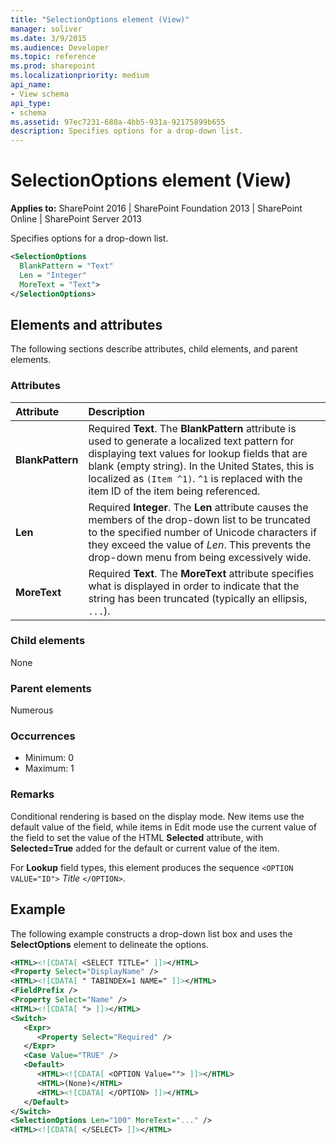 ```yaml
---
title: "SelectionOptions element (View)"
manager: soliver
ms.date: 3/9/2015
ms.audience: Developer
ms.topic: reference
ms.prod: sharepoint
ms.localizationpriority: medium
api_name:
- View schema
api_type:
- schema
ms.assetid: 97ec7231-680a-4bb5-931a-92175899b655
description: Specifies options for a drop-down list.
---
```


# SelectionOptions element (View)

**Applies to:** SharePoint 2016 | SharePoint Foundation 2013 | SharePoint Online | SharePoint Server 2013
  
Specifies options for a drop-down list.
  
```XML
<SelectionOptions
  BlankPattern = "Text"
  Len = "Integer"
  MoreText = "Text">
</SelectionOptions>
```

## Elements and attributes

The following sections describe attributes, child elements, and parent elements.

### Attributes

|**Attribute**|**Description**|
|:-----|:-----|
|**BlankPattern** <br/> |Required **Text**. The **BlankPattern** attribute is used to generate a localized text pattern for displaying text values for lookup fields that are blank (empty string). In the United States, this is localized as `(Item ^1)`. `^1` is replaced with the item ID of the item being referenced.  <br/> |
|**Len** <br/> |Required **Integer**. The **Len** attribute causes the members of the drop-down list to be truncated to the specified number of Unicode characters if they exceed the value of  _Len_. This prevents the drop-down menu from being excessively wide.  <br/> |
|**MoreText** <br/> |Required **Text**. The **MoreText** attribute specifies what is displayed in order to indicate that the string has been truncated (typically an ellipsis, `...`).  <br/> |
   
### Child elements

None 
   
### Parent elements

Numerous 
   
### Occurrences

- Minimum: 0
- Maximum: 1  
   
### Remarks

Conditional rendering is based on the display mode. New items use the default value of the field, while items in Edit mode use the current value of the field to set the value of the HTML **Selected** attribute, with **Selected=True** added for the default or current value of the item. 
  
For **Lookup** field types, this element produces the sequence `<OPTION VALUE="ID">` _Title_ `</OPTION>`.
  
## Example

The following example constructs a drop-down list box and uses the **SelectOptions** element to delineate the options. 
  
```XML
<HTML><![CDATA[ <SELECT TITLE=" ]]></HTML>
<Property Select="DisplayName" />
<HTML><![CDATA[ " TABINDEX=1 NAME=" ]]></HTML>
<FieldPrefix />
<Property Select="Name" />
<HTML><![CDATA[ "> ]]></HTML>
<Switch>
   <Expr>
      <Property Select="Required" />
   </Expr>
   <Case Value="TRUE" />
   <Default>
      <HTML><![CDATA[ <OPTION Value=""> ]]></HTML>
      <HTML>(None)</HTML>
      <HTML><![CDATA[ </OPTION> ]]></HTML>
   </Default>
</Switch>
<SelectionOptions Len="100" MoreText="..." />
<HTML><![CDATA[ </SELECT> ]]></HTML>
```

<br/>


